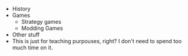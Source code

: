 * History
* Games
  * Strategy games
  * Modding Games
* Other stuff
* This is just for teaching purpouses, right? I don't need to spend too much time on it.
